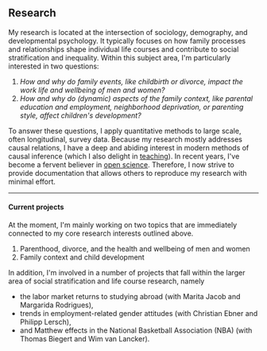
## Research

My research is located at the intersection of sociology, demography, and developmental psychology. It typically focuses on how family processes and relationships shape individual life courses and contribute to social stratification and inequality. Within this subject area, I'm particularly interested in two questions:
1. *How and why do family events, like childbirth or divorce, impact the work life and wellbeing of men and women?* 
2. *How and why do (dynamic) aspects of the family context, like parental education and employment, neighborhood deprivation, or parenting style, affect children's development?*

To answer these questions, I apply quantitative methods to large scale, often longitudinal, survey data. Because my research mostly addresses causal relations, I have a deep and abiding interest in modern methods of causal inference (which I also delight in [teaching](/web-causal-inference)). In recent years, I've become a fervent believer in [open science](https://en.wikipedia.org/wiki/Open_science). Therefore, I now strive to provide documentation that allows others to reproduce my research with minimal effort.

* * *

#### Current projects

At the moment, I'm mainly working on two topics that are immediately connected to my core research interests outlined above. 

1. Parenthood, divorce, and the health and wellbeing of men and women
2. Family context and child development

In addition, I'm involved in a number of projects that fall within the larger area of social stratification and life course research, namely
* the labor market returns to studying abroad (with Marita Jacob and Margarida Rodrigues),
* trends in employment-related gender attitudes (with Christian Ebner and Philipp Lersch),
* and Matthew effects in the National Basketball Association (NBA) (with Thomas Biegert and Wim van Lancker).



